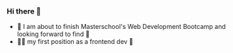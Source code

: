 ### Hi there 👋

<!--
**psyjulga/psyjulga** is a ✨ _special_ ✨ repository because its `README.md` (this file) appears on your GitHub profile.

Here are some ideas to get you started:

- 🔭 I’m currently working on ...
- 🌱 I’m currently learning ...
- 👯 I’m looking to collaborate on ...
- 🤔 I’m looking for help with ...
- 💬 Ask me about ...
- 📫 How to reach me: ...
- 😄 Pronouns: ...
- ⚡ Fun fact: ...
-->

- 🏁 I am about to finish Masterschool's Web Development Bootcamp and looking forward to find 💜
- 👩‍💻 my first position as a frontend dev 💚
